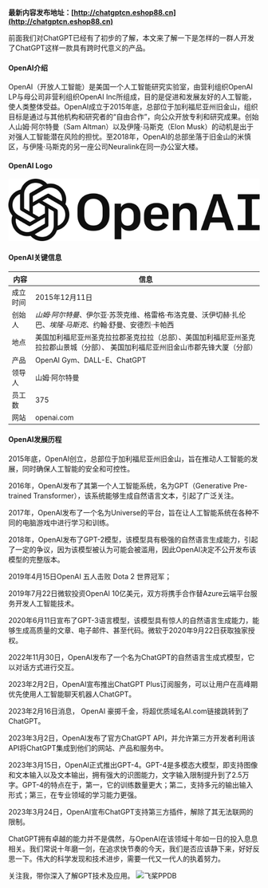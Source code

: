 **最新内容发布地址：[http://chatgptcn.eshop88.cn](http://chatgptcn.eshop88.cn)**

前面我们对ChatGPT已经有了初步的了解，本文来了解一下是怎样的一群人开发了ChatGPT这样一款具有跨时代意义的产品。

#### OpenAI介绍
OpenAI（开放人工智能）是美国一个人工智能研究实验室，由营利组织OpenAI LP与母公司非营利组织OpenAI Inc所组成，目的是促进和发展友好的人工智能，使人类整体受益。OpenAI成立于2015年底，总部位于加利福尼亚州旧金山，组织目标是通过与其他机构和研究者的“自由合作”，向公众开放专利和研究成果。创始人山姆·阿尔特曼（Sam Altman）以及伊隆·马斯克（Elon Musk）的动机是出于对强人工智能潜在风险的担忧。至2018年，OpenAI的总部坐落于旧金山的米慎区，与伊隆·马斯克的另一座公司Neuralink在同一办公室大楼。

#### OpenAI Logo

![OpenAI Logo](img/640px-OpenAI_Logo.svg.png)

#### OpenAI关键信息
内容 | 信息
------------ | -------------
成立时间 | 2015年12月11日
创始人 | *山姆·阿尔特曼*、伊尔亚·苏茨克维、格雷格·布洛克曼、沃伊切赫·扎伦巴、*埃隆·马斯克*、约翰·舒曼、安德烈·卡帕西
地点 | 美国加利福尼亚州圣克拉拉郡圣克拉拉（总部）、美国加利福尼亚州圣克拉拉郡山景城（分部）、 美国加利福尼亚州旧金山市郡先锋大厦（分部）
产品 | OpenAI Gym、DALL-E、ChatGPT
领导人 | 山姆·阿尔特曼
员工数 | 375
网站 | openai.com

#### OpenAI发展历程

2015年底，OpenAI创立，总部位于加利福尼亚州旧金山，旨在推动人工智能的发展，同时确保人工智能的安全和可控性。

2016年，OpenAI发布了其第一个人工智能系统，名为GPT（Generative Pre-trained Transformer），该系统能够生成自然语言文本，引起了广泛关注。

2017年，OpenAI发布了一个名为Universe的平台，旨在让人工智能系统在各种不同的电脑游戏中进行学习和训练。

2018年，OpenAI发布了GPT-2模型，该模型具有极强的自然语言生成能力，引起了一定的争议，因为该模型被认为可能会被滥用，因此OpenAI决定不公开发布该模型的完整版本。

2019年4月15日OpenAI 五人击败 Dota 2 世界冠军；

2019年7月22日微软投资OpenAI 10亿美元，双方将携手合作替Azure云端平台服务开发人工智能技术。

2020年6月11日宣布了GPT-3语言模型，该模型具有惊人的自然语言生成能力，能够生成高质量的文章、电子邮件、甚至代码。微软于2020年9月22日获取独家授权。

2022年11月30日，OpenAI发布了一个名为ChatGPT的自然语言生成式模型，它以对话方式进行交互。

2023年2月2日，OpenAI宣布推出ChatGPT Plus订阅服务，可以让用户在高峰期优先使用人工智能聊天机器人ChatGPT。

2023年2月16日消息， OpenAI 豪掷千金，将超优质域名AI.com链接跳转到了 ChatGPT。

2023年3月2日，OpenAI发布了官方ChatGPT API，并允许第三方开发者利用该API将ChatGPT集成到他们的网站、产品和服务中。

2023年3月15日，OpenAI正式推出GPT-4。GPT-4是多模态大模型，即支持图像和文本输入以及文本输出，拥有强大的识图能力，文字输入限制提升到了2.5万字。GPT-4的特点在于，第一，它的训练数量更大；第二，支持多元的输出输入形式；第三，在专业领域的学习能力更强。

2023年3月24日，OpenAI宣布ChatGPT支持第三方插件，解除了其无法联网的限制。


ChatGPT拥有卓越的能力并不是偶然，与OpenAI在该领域十年如一日的投入息息相关。我们常说十年磨一剑，在追求快节奏的今天，我们是否应该静下来，好好反思一下。伟大的科学发现和技术进步，需要一代又一代人的执着努力。

关注我，带你深入了解GPT技术及应用。
![飞桨PPDB](https://ai-studio-static-online.cdn.bcebos.com/e939f12ab7034a069fb4581dec21bb233473ed75fdd543d683982921ddb69167)